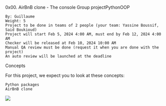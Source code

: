  0x00. AirBnB clone - The console
Group projectPythonOOP

    By: Guillaume
    Weight: 5
    Project to be done in teams of 2 people (your team: Yassine Boussif, Said Boukioud)
    Project will start Feb 5, 2024 4:00 AM, must end by Feb 12, 2024 4:00 AM
    Checker will be released at Feb 10, 2024 10:00 AM
    Manual QA review must be done (request it when you are done with the project)
    An auto review will be launched at the deadline

Concepts

For this project, we expect you to look at these concepts:

    Python packages
    AirBnB clone

<img src="https://s3.amazonaws.com/alx-intranet.hbtn.io/uploads/medias/2018/6/65f4a1dd9c51265f49d0.png?X-Amz-Algorithm=AWS4-HMAC-SHA256&X-Amz-Credential=AKIARDDGGGOUSBVO6H7D%2F20240205%2Fus-east-1%2Fs3%2Faws4_request&X-Amz-Date=20240205T202854Z&X-Amz-Expires=86400&X-Amz-SignedHeaders=host&X-Amz-Signature=0d08a0b5ef64078997ac5c8bb5ae85c09670484b5a7c4256ea589996a8e5e09f">
